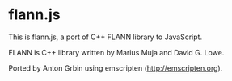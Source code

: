 flann.js
========

This is flann.js, a port of C++ FLANN library to JavaScript.

FLANN is C++ library written by Marius Muja and David G. Lowe.

Ported by Anton Grbin using emscripten (http://emscripten.org).
